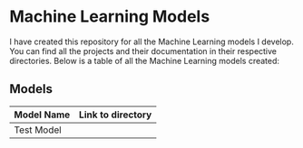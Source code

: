 # Machine Learning Models

I have created this repository for all the Machine Learning models I develop.
You can find all the projects and their documentation in their respective directories.
Below is a table of all the Machine Learning models created:

## Models

|Model Name|Link to directory|
|----------|-----------------|
| Test Model | |